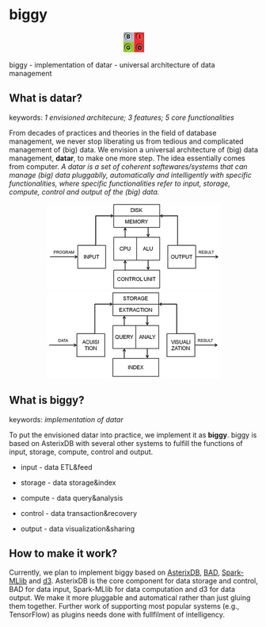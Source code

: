 # biggy 
<p align="center">
  <img src="https://github.com/Ideamaxwu/biggy/blob/master/bigo.png" alt="bigo"/>
</p>
biggy - implementation of datar - universal architecture of data management

## What is datar?
keywords: *1 envisioned architecure; 3 features; 5 core functionalities*

From decades of practices and theories in the field of database management, we never stop liberating us from tedious and complicated management of (big) data. We envision a universal architecture of (big) data management, **datar**, to make one more step. The idea essentially comes from computer. *A datar is a set of coherent softewares/systems that can manage (big) data pluggablly, automatically and intelligently with specific functionalities, where specific functionalities refer to input, storage, compute, control and output of the (big) data.* 

<p align="center">
  <img src="https://github.com/Ideamaxwu/biggy/blob/master/computer.jpg" alt="computer architecture"/>
  <img src="https://github.com/Ideamaxwu/biggy/blob/master/datar.jpg" alt="datar architecture"/>
</p>

## What is biggy?
keywords: *implementation of datar*

To put the envisioned datar into practice, we implement it as **biggy**. biggy is based on AsterixDB with several other systems to fulfill the functions of input, storage, compute, control and output.

* input - data ETL&feed

* storage - data storage&index

* compute - data query&analysis

* control - data transaction&recovery

* output - data visualization&sharing

## How to make it work?
Currently, we plan to implement biggy based on [AsterixDB](https://github.com/apache/asterixdb), [BAD](https://github.com/apache/asterixdb-bad), [Spark-MLlib](https://github.com/apache/spark) and [d3](https://github.com/d3/d3). AsterixDB is the core component for data storage and control, BAD for data input, Spark-MLlib for data computation and d3 for data output. We make it more pluggable and automatical rather than just gluing them together. Further work of supporting most popular systems (e.g., TensorFlow) as plugins needs done with fullfilment of intelligency.
